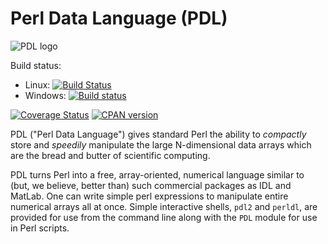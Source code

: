 # Perl Data Language (PDL)

![PDL logo](http://pdlporters.github.io/images/icons/pdl.png)

Build status:

  - Linux: [![Build Status](https://travis-ci.org/PDLPorters/pdl.png?branch=master)](https://travis-ci.org/PDLPorters/pdl)
  - Windows: [![Build status](https://ci.appveyor.com/api/projects/status/96mjqd4fymv0h8yw/branch/master?svg=true)](https://ci.appveyor.com/project/zmughal/pdl/branch/master)

[![Coverage Status](https://coveralls.io/repos/PDLPorters/pdl/badge.png?branch=master)](https://coveralls.io/r/PDLPorters/pdl?branch=master)
[![CPAN version](https://badge.fury.io/pl/PDL.svg)](https://metacpan.org/pod/PDL)

PDL ("Perl Data Language") gives standard Perl the ability to *compactly* store and *speedily* manipulate the large N-dimensional data arrays which are the bread and butter of scientific computing.

PDL turns Perl into a free, array-oriented, numerical language similar to (but, we believe, better than) such commercial packages as IDL and MatLab. One can write simple perl expressions to manipulate entire numerical arrays all at once. Simple interactive shells, `pdl2` and `perldl`, are provided for use from the command line along with the `PDL` module for use in Perl scripts.


